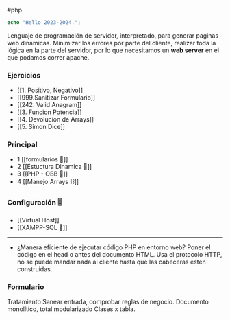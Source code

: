 #php
```php
echo "Hello 2023-2024.";
```
Lenguaje de programación de servidor, interpretado, para generar paginas web dinámicas.
Minimizar los errores por parte del cliente, realizar toda la lógica en la parte del servidor, por lo que necesitamos un  **web server** en el que podamos correr apache.
### Ejercicios 
- [[1. Positivo, Negativo]]
- [[999.Sanitizar Formulario]]
- [[242. Valid Anagram]]
- [[3. Funcion Potencia]]
- [[4. Devolucion de Arrays]]
- [[5. Simon Dice]]
### Principal 
- 1 [[formularios 📜]] 
- 2 [[Estuctura Dinamica 📎]]
- 3  [[PHP - OBB 🧵]]
- 4 [[Manejo Arrays ⛓️]]

### Configuración 🎚️
- [[Virtual Host]]
- [[XAMPP-SQL 🔗]]
---

- ¿Manera eficiente de ejecutar código PHP en entorno web?
Poner el código en el head o antes del documento HTML.
Usa el protocolo HTTP, no se puede mandar nada al cliente hasta que las cabeceras estén construidas.
### Formulario
Tratamiento Sanear entrada, comprobar reglas de negocio.
Documento monolítico, total modularizado Clases x tabla.